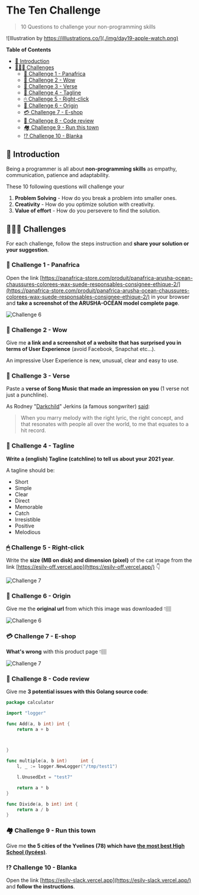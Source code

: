 # The Ten Challenge

> 10 Questions to challenge your non-programming skills

![Illustration by https://illlustrations.co/](./img/day19-apple-watch.png)

<!-- START doctoc generated TOC please keep comment here to allow auto update -->
<!-- DON'T EDIT THIS SECTION, INSTEAD RE-RUN doctoc TO UPDATE -->
**Table of Contents**

- [🐣 Introduction](#-introduction)
- [👩🏽‍💻 Challenges](#%E2%80%8D-challenges)
  - [🥾 Challenge 1 - Panafrica](#%F0%9F%A5%BE-challenge-1---panafrica)
  - [📱 Challenge 2 - Wow](#-challenge-2---wow)
  - [🎸 Challenge 3 - Verse](#-challenge-3---verse)
  - [🎤 Challenge 4 - Tagline](#-challenge-4---tagline)
  - [🖱 Challenge 5 - Right-click](#%F0%9F%96%B1-challenge-5---right-click)
  - [🌄 Challenge 6 - Origin](#-challenge-6---origin)
  - [💳 Challenge 7 - E-shop](#-challenge-7---e-shop)
  - [📝 Challenge 8 - Code review](#-challenge-8---code-review)
  - [🏘 Challenge 9 - Run this town](#%F0%9F%8F%98-challenge-9---run-this-town)
  - [⁉️ Challenge 10 - Blanka](#-challenge-10---blanka)

<!-- END doctoc generated TOC please keep comment here to allow auto update -->

## 🐣 Introduction

Being a programmer is all about **non-programming skills** as empathy, communication, patience and adaptability.

These 10 following questions will challenge your

1. **Problem Solving** -  How do you break a problem into smaller ones.
2. **Creativity** - How do you optimize solution with creativity.
3. **Value of effort** - How do you persevere to find the solution.

## 👩🏽‍💻 Challenges

For each challenge, follow the steps instruction and **share your solution or your  suggestion**.

### 🥾 Challenge 1 - Panafrica

Open the link [https://panafrica-store.com/produit/panafrica-arusha-ocean-chaussures-colorees-wax-suede-responsables-consignee-ethique-2/](https://panafrica-store.com/produit/panafrica-arusha-ocean-chaussures-colorees-wax-suede-responsables-consignee-ethique-2/) in your browser and **take a screenshot of the ARUSHA-OCÉAN model complete page**.

![Challenge 6](./img/arusha.png)


### 📱 Challenge 2 - Wow

Give me **a link and a screenshot of a website that has surprised you in terms of User Experience** (avoid Facebook, Snapchat etc...).

An impressive User Experience is new, unusual, clear and easy to use.

### 🎸 Challenge 3 - Verse

Paste a **verse of Song Music that made an impression on you** (1 verse not just a punchline).

As Rodney "[Darkchild](https://www.instagram.com/rodneyjerkins/)" Jerkins (a famous songwriter) [said](https://www.redbull.com/int-en/jetta-and-darkchild-explain-how-to-write-a-pop-banger):

> When you marry melody with the right lyric, the right concept, and that resonates with people all over the world, to me that equates to a hit record.

### 🎤 Challenge 4 - Tagline

**Write a (english) Tagline (catchline) to tell us about your 2021 year**.

A tagline should be:

* Short
* Simple
* Clear
* Direct
* Memorable
* Catch
* Irresistible
* Positive
* Melodious


### 🖱 Challenge 5 - Right-click

Write the **size (MB on disk) and dimension (pixel)** of the cat image from the link [https://esilv-off.vercel.app](https://esilv-off.vercel.app/) 👇

![Challenge 7](./img/off.png)


### 🌄 Challenge 6 - Origin

Give me the **original url** from which this image was downloaded 👇🏽

![Challenge 6](./img/TOGETHERWESTAND.jpg)


### 💳 Challenge 7 - E-shop

**What's wrong** with this product page 👇🏽

![Challenge 7](./img/reebok.png)


### 📝 Challenge 8 - Code review

Give me **3 potential issues with this Golang source code**:


```go
package calculator

import "logger"

func Add(a, b int) int {
	return a + b



}

func multiple(a, b int) 	int {
	l, _ := logger.NewLogger("/tmp/test1")

	l.UnusedExt = "test7"

	return a * b
}

func Divide(a, b int) int {
	return a / b
}
```

### 🏘 Challenge 9 - Run this town

Give me **the 5 cities of the Yvelines (78) which have [the most best High School (lycées)](https://www.letudiant.fr/palmares/classement-lycees/academie-versailles.html)**.

### ⁉️ Challenge 10 - Blanka

Open the link [https://esilv-slack.vercel.app](https://esilv-slack.vercel.app/) and **follow the instructions**.
